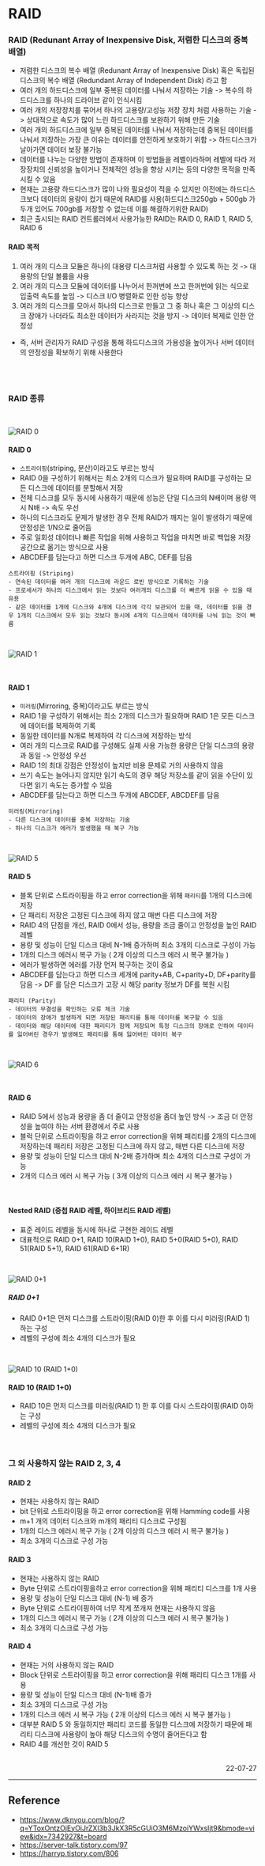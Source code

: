 # RAID

### RAID (Redunant Array of Inexpensive Disk, 저렴한 디스크의 중복 배열)
- 저렴한 디스크의 복수 배열 (Redunant Array of Inexpensive Disk) 혹은 독립된 디스크의 복수 배열 (Redundant Array of Independent Disk) 라고 함
- 여러 개의 하드디스크에 일부 중복된 데이터를 나눠서 저장하는 기술 -> 복수의 하드디스크를 하나의 드라이브 같이 인식시킴
- 여러 개의 저장장치를 묶어서 하나의 고용량/고성능 저장 장치 처럼 사용하는 기술 -> 상대적으로 속도가 많이 느린 하드디스크를 보완하기 위해 만든 기술
- 여러 개의 하드디스크에 일부 중복된 데이터를 나눠서 저장하는데 중복된 데이터를 나눠서 저장하는 가장 큰 이유는 데이터를 안전하게 보호하기 위함 -> 하드디스크가 날아가면 데이터 보장 불가능
- 데이터를 나누는 다양한 방법이 존재하며 이 방법들을 레벨이라하며 레벨에 따라 저장장치의 신뢰성을 높이거나 전체적인 성능을 향상 시키는 등의 다양한 목적을 만족 시킬 수 있음
- 현재는 고용량 하드디스크가 많이 나와 필요성이 적을 수 있지만 이전에는 하드디스크보다 데이터의 용량이 컸기 때문에 RAID를 사용(하드디스크250gb + 500gb 가 두개 있어도 700gb를 저장할 수 없는데 이를 해결하기위한 RAID)
- 최근 출시되는 RAID 컨트롤러에서 사용가능한 RAID는 RAID 0, RAID 1, RAID 5, RAID 6  

#### RAID 목적
1. 여러 개의 디스크 모듈은 하나의 대용량 디스크처럼 사용할 수 있도록 하는 것 -> 대용량의 단일 볼륨을 사용
2. 여러 개의 디스크 모듈에 데이터를 나누어서 한꺼번에 쓰고 한꺼번에 읽는 식으로 입출력 속도를 높임 -> 디스크 I/O 병렬화로 인한 성능 향상
3. 여러 개의 디스크를 모아서 하나의 디스크로 만들고 그 중 하나 혹은 그 이상의 디스크 장애가 나더라도 최소한 데이터가 사라지는 것을 방지 -> 데이터 복제로 인한 안정성
- 즉, 서버 관리자가 RAID 구성을 통해 하드디스크의 가용성을 높이거나 서버 데이터의 안정성을 확보하기 위해 사용한다

<br>

<br>

### RAID 종류

<br>

![RAID 0](./img/RAID0.png)
<br>

#### RAID 0 
- <code>스트라이핑</code>(striping, 분산)이라고도 부르는 방식
- RAID 0을 구성하기 위해서는 최소 2개의 디스크가 필요하며 RAID를 구성하는 모든 디스크에 데이터를 분할해서 저장
- 전체 디스크를 모두 동시에 사용하기 때문에 성능은 단일 디스크의 N배이며 용량 역시 N배 -> 속도 우선
- 하나의 디스크라도 문제가 발생한 경우 전체 RAID가 깨지는 일이 발생하기 때문에 안정성은 1/N으로 줄어듬
- 주로 일회성 데이터나 빠른 작업을 위해 사용하고 작업을 마치면 바로 백업용 저장공간으로 옮기는 방식으로 사용
- ABCDEF를 담는다고 하면 디스크 두개에 ABC, DEF를 담음
```
스트라이핑 (Striping)
- 연속된 데이터를 여러 개의 디스크에 라운드 로빈 방식으로 기록하는 기술
- 프로세서가 하나의 디스크에서 읽는 것보다 여러개의 디스크를 더 빠르게 읽을 수 있을 때 유용
- 같은 데이터를 1개에 디스크와 4개에 디스크에 각각 보관되어 있을 때, 데이터를 읽을 경우 1개의 디스크에서 모두 읽는 것보다 동시에 4개의 디스크에서 데이터를 나눠 읽는 것이 빠름
```

<br>

![RAID 1](./img/RAID1.png)

<br>

#### RAID 1
- <code>미러링</code>(Mirroring, 중복)이라고도 부르는 방식
- RAID 1을 구성하기 위해서는 최소 2개의 디스크가 필요하며 RAID 1은 모든 디스크에 데이터를 복제하여 기록
- 동일한 데이터를 N개로 복제하여 각 디스크에 저장하는 방식
- 여러 개의 디스크로 RAID를 구성해도 실제 사용 가능한 용량은 단일 디스크의 용량과 동일 -> 안정성 우선
- RAID 1의 최대 강점은 안정성이 높지만 비용 문제로 거의 사용하지 않음
- 쓰기 속도는 늘어나지 않지만 읽기 속도의 경우 해당 저장소를 같이 읽을 수단이 있다면 읽기 속도는 증가할 수 있음
- ABCDEF를 담는다고 하면 디스크 두개에 ABCDEF, ABCDEF를 담음
```
미러링(Mirroring)
- 다른 디스크에 데이터를 중복 저장하는 기술
- 하나의 디스크가 에러가 발생했을 때 복구 가능
```

<br>

![RAID 5](./img/RAID5.png)
<br>

#### RAID 5
- 블록 단위로 스트라이핑을 하고 error correction을 위해 <code>패리티</code>를 1개의 디스크에 저장
- 단 패리티 저장은 고정된 디스크에 하지 않고 매번 다른 디스크에 저장
- RAID 4의 단점을 개선, RAID 0에서 성능, 용량을 조금 줄이고 안정성을 높인 RAID 레벨
- 용량 및 성능이 단일 디스크 대비 N-1배 증가하며 최소 3개의 디스크로 구성이 가능
- 1개의 디스크 에러시 복구 가능 ( 2개 이상의 디스크 에러 시 복구 불가능 )
- 에러가 발생하면 에러를 가장 먼저 복구하는 것이 중요
- ABCDEF를 담는다고 하면 디스크 세개에 parity+AB, C+parity+D, DF+parity를 담음 -> DF 를 담은 디스크가 고장 시 해당 parity 정보가 DF를 복원 시킴


```
패리티 (Parity)
- 데이터의 무결성을 확인하는 오류 체크 기술
- 데이터의 장애가 발생하게 되면 저장된 패리티를 통해 데이터를 복구할 수 있음
- 데이터와 해당 데이터에 대한 패리티가 함께 저장되며 특정 디스크의 장애로 인하여 데이터를 잃어버린 경우가 발생해도 패리티를 통해 잃어버린 데이터 복구
```

<br>

![RAID 6](./img/RAID6.png)

<br>

#### RAID 6
- RAID 5에서 성능과 용량을 좀 더 줄이고 안정성을 좀더 높인 방식 -> 조금 더 안정성을 높여야 하는 서버 환경에서 주로 사용
- 블럭 단위로 스트라이핑을 하고 error correction을 위해 패리티를 2개의 디스크에 저장하는데 패리티 저장은 고정된 디스크에 하지 않고, 매번 다른 디스크에 저장
- 용량 및 성능이 단일 디스크 대비 N-2배 증가하며 최소 4개의 디스크로 구성이 가능
- 2개의 디스크 에러 시 복구 가능 ( 3개 이상의 디스크 에러 시 복구 불가능 )

<br>


#### Nested RAID (중첩 RAID 레벨, 하이브리드 RAID 레벨)
- 표준 레이드 레벨을 동시에 하나로 구현한 레이드 레벨
- 대표적으로 RAID 0+1, RAID 10(RAID 1+0), RAID 5+0(RAID 5+0), RAID 51(RAID 5+1), RAID 61(RAID 6+1R)

<br>

![RAID 0+1](./img/RAID0%2B1.png)
<br>

##### RAID 0+1
- RAID 0+1은 먼저 디스크를 스트라이핑(RAID 0)한 후 이를 다시 미러링(RAID 1) 하는 구성
- 레벨의 구성에 최소 4개의 디스크가 필요 
 
<br>

![RAID 10 (RAID 1+0)](./img/RAID1%2B0.png)
<br>

#### RAID 10 (RAID 1+0)
- RAID 10은 먼저 디스크를 미러링(RAID 1) 한 후 이를 다시 스트라이핑(RAID 0)하는 구성
- 레벨의 구성에 최소 4개의 디스크가 필요

<br>

### 그 외 사용하지 않는 RAID 2, 3, 4
#### RAID 2
- 현재는 사용하지 않는 RAID
- bit 단위로 스트라이핑을 하고 error correction을 위해 Hamming code를 사용
- m+1 개의 데이터 디스크와 m개의 패리티 디스크로 구성됨
- 1개의 디스크 에러시 복구 가능 ( 2개 이상의 디스크 에러 시 복구 불가능 )
- 최소 3개의 디스크로 구성 가능
#### RAID 3
- 현재는 사용하지 않는 RAID
- Byte 단위로 스트라이핑을하고 error correction을 위해 패리티 디스크를 1개 사용
- 용량 및 성능이 단일 디스크 대비 (N-1) 배 증가
- Byte 단위로 스트라이핑하여 너무 작게 쪼개져 현재는 사용하지 않음
- 1개의 디스크 에러시 복구 가능 ( 2개 이상의 디스크 에러 시 복구 불가능 )
- 최소 3개의 디스크로 구성 가능
#### RAID 4
- 현재는 거의 사용하지 않는 RAID
- Block 단위로 스트라이핑을 하고 error correction을 위해 패리티 디스크 1개를 사용
- 용량 및 성능이 단일 디스크 대비 (N-1)배 증가
- 최소 3개의 디스크로 구성 가능
- 1개의 디스크 에러 시 복구 가능 ( 2개 이상의 디스크 에러 시 복구 불가능 )
- 대부분 RAID 5 와 동일하지만 패리티 코드를 동일한 디스크에 저장하기 때문에 패리티 디스크에 사용량이 높아 해당 디스크의 수명이 줄어든다고 함
- RAID 4를 개선한 것이 RAID 5

<br>


<div style="text-align: right">22-07-27</div>

-------

## Reference
- https://www.dknyou.com/blog/?q=YToxOntzOjEyOiJrZXl3b3JkX3R5cGUiO3M6MzoiYWxsIjt9&bmode=view&idx=7342927&t=board
- https://server-talk.tistory.com/97
- https://harryp.tistory.com/806